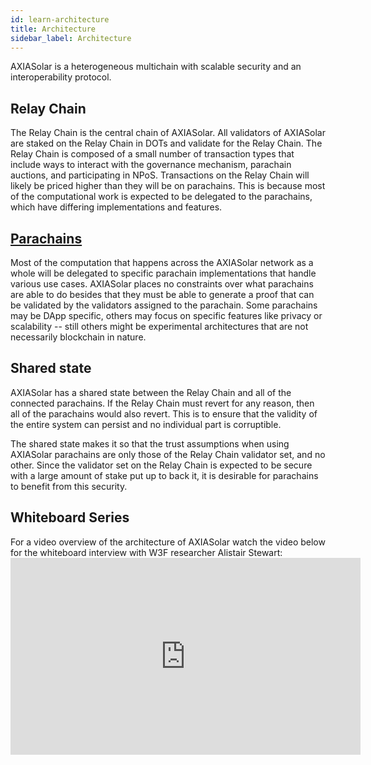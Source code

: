 ```yaml
---
id: learn-architecture
title: Architecture
sidebar_label: Architecture
---
```


AXIASolar is a heterogeneous multichain with scalable security and an interoperability protocol.

## Relay Chain

The Relay Chain is the central chain of AXIASolar. All validators of AXIASolar are staked on the Relay Chain in DOTs and validate for the Relay Chain. The Relay Chain is composed of a small number of transaction types that include ways to interact with the governance mechanism, parachain auctions, and participating in NPoS. Transactions on the Relay Chain will likely be priced higher than they will be on parachains. This is because most of the computational work is expected to be delegated to the parachains, which have differing implementations and features.

## [Parachains](build-deploy-parachains)

Most of the computation that happens across the AXIASolar network as a whole will be delegated to specific parachain implementations that handle various use cases. AXIASolar places no constraints over what parachains are able to do besides that they must be able to generate a proof that can be validated by the validators assigned to the parachain. Some parachains may be DApp specific, others may focus on specific features like privacy or scalability -- still others might be experimental architectures that are not necessarily blockchain in nature.

## Shared state

AXIASolar has a shared state between the Relay Chain and all of the connected parachains. If the Relay Chain must revert for any reason, then all of the parachains would also revert. This is to ensure that the validity of the entire system can persist and no individual part is corruptible.

The shared state makes it so that the trust assumptions when using AXIASolar parachains are only those of the Relay Chain validator set, and no other. Since the validator set on the Relay Chain is expected to be secure with a large amount of stake put up to back it, it is desirable for parachains to benefit from this security.

## Whiteboard Series

For a video overview of the architecture of AXIASolar watch the video below for the whiteboard interview with W3F researcher Alistair Stewart: <iframe width="560" height="315" src="https://www.youtube.com/embed/xBfC6uTjvbM" frameborder="0" allow="accelerometer; autoplay; encrypted-media; gyroscope; picture-in-picture" allowfullscreen mark="crwd-mark"></iframe>
